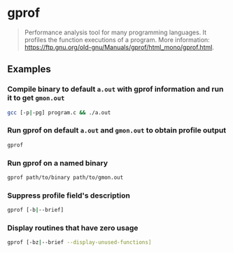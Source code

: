 # gprof

> Performance analysis tool for many programming languages. It profiles the function executions of a program. More information: <https://ftp.gnu.org/old-gnu/Manuals/gprof/html_mono/gprof.html>.

## Examples

### Compile binary to default `a.out` with gprof information and run it to get `gmon.out`

```bash
gcc [-p|-pg] program.c && ./a.out
```

### Run gprof on default `a.out` and `gmon.out` to obtain profile output

```bash
gprof
```

### Run gprof on a named binary

```bash
gprof path/to/binary path/to/gmon.out
```

### Suppress profile field's description

```bash
gprof [-b|--brief]
```

### Display routines that have zero usage

```bash
gprof [-bz|--brief --display-unused-functions]
```
